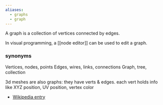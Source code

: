 ```yaml
---
aliases:
  - graphs
  - graph
---
```

A graph is a collection of vertices connected by edges.

In visual programming, a [[node editor]] can be used to edit a graph.
### synonyms
Vertices, nodes, points
Edges, wires, links, connections
Graph, tree, collection

3d meshes are also graphs: they have verts & edges.
each vert holds info like XYZ position, UV position, vertex color

- [Wikipedia entry](https://en.wikipedia.org/wiki/Graph_theory)